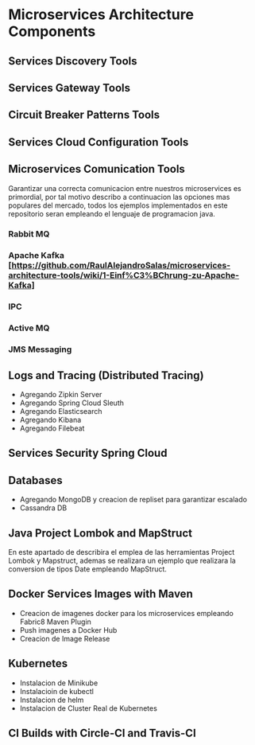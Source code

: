 # Microservices Architecture Components


## Services Discovery Tools

## Services Gateway Tools 


## Circuit Breaker Patterns Tools

## Services Cloud Configuration Tools

## Microservices Comunication Tools
Garantizar una correcta comunicacion entre nuestros microservices es primordial, por tal motivo describo a continuacion las opciones mas populares del mercado, todos los ejemplos implementados en este repositorio seran empleando el lenguaje de programacion java.

### Rabbit MQ

### Apache Kafka [https://github.com/RaulAlejandroSalas/microservices-architecture-tools/wiki/1-Einf%C3%BChrung-zu-Apache-Kafka]

### IPC

### Active MQ

### JMS Messaging


## Logs and Tracing (Distributed Tracing)
* Agregando Zipkin Server
* Agregando Spring Cloud Sleuth
* Agregando Elasticsearch
* Agregando Kibana
* Agregando Filebeat

## Services Security Spring Cloud

## Databases
* Agregando MongoDB y creacion de repliset para garantizar escalado
* Cassandra DB

## Java Project Lombok and MapStruct
En este apartado de describira el emplea de las herramientas Project Lombok y Mapstruct, ademas se realizara un ejemplo que realizara la conversion de tipos Date empleando MapStruct.

## Docker Services Images with Maven
* Creacion de imagenes docker para los microservices empleando Fabric8 Maven Plugin
* Push imagenes a Docker Hub
* Creacion de Image Release

## Kubernetes
* Instalacion de Minikube
* Instalacioin de kubectl
* Instalacion de helm
* Instalacion de Cluster Real de Kubernetes 

## CI Builds with Circle-CI and Travis-CI


